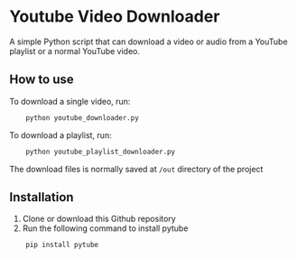 # Youtube Video Downloader

A simple Python script that can download a video or audio from a YouTube playlist or a normal YouTube video.

## How to use

To download a single video, run:

```sh
    python youtube_downloader.py
```

To download a playlist, run:

```sh
    python youtube_playlist_downloader.py
```

The download files is normally saved at `/out` directory of the project

## Installation

1. Clone or download this Github repository
2. Run the following command to install pytube

```sh
    pip install pytube
```
